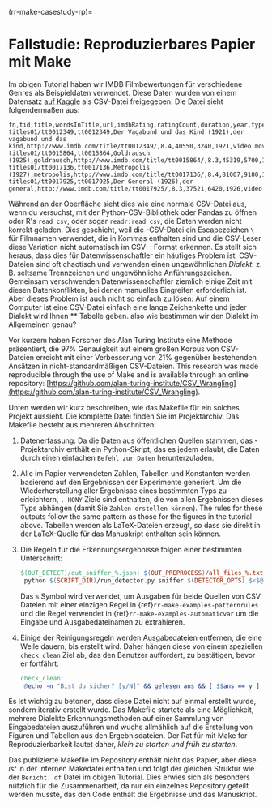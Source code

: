 (rr-make-casestudy-rp)=
# Fallstudie: Reproduzierbares Papier mit Make

Im obigen Tutorial haben wir IMDB Filmbewertungen für verschiedene Genres als Beispieldaten verwendet. Diese Daten wurden von einem Datensatz [auf Kaggle](https://www.kaggle.com/orgesleka/imdbmovies#imdb.csv) als CSV-Datei freigegeben. Die Datei sieht folgendermaßen aus:

```text
fn,tid,title,wordsInTitle,url,imdbRating,ratingCount,duration,year,type,nrOfWins,nrOfNominations,nrOfPhotos,nrOfNewsArticles,nrOfUserReviews,nrOfGenre,Action,Adult,Adventure,Animation,Biography,Comedy,Crime,Documentary,Drama,Family,Fantasy,FilmNoir,GameShow,History,Horror,Music,Musical,Mystery,News,RealityTV,Romance,SciFi,Short,Sport,TalkShow,Thriller,War,Western
titles01/tt0012349,tt0012349,Der Vagabund und das Kind (1921),der vagabund und das kind,http://www.imdb.com/title/tt0012349/,8.4,40550,3240,1921,video.movie,1,0,19,96,85,3,0,0,0,0,0,1,0,0,1,1,0,0,0,0,0,0,0,0,0,0,0,0,0,0,0,0,0,0
titles01/tt0015864,tt0015864,Goldrausch (1925),goldrausch,http://www.imdb.com/title/tt0015864/,8.3,45319,5700,1925,video.movie,2,1,35,110,122,3,0,0,1,0,0,1,0,0,0,1,0,0,0,0,0,0,0,0,0,0,0,0,0,0,0,0,0,0
titles01/tt0017136,tt0017136,Metropolis (1927),metropolis,http://www.imdb.com/title/tt0017136/,8.4,81007,9180,1927,video.movie,3,4,67,428,376,2,0,0,0,0,0,0,0,0,1,0,0,0,0,0,0,0,0,0,0,0,0,1,0,0,0,0,0,0
titles01/tt0017925,tt0017925,Der General (1926),der general,http://www.imdb.com/title/tt0017925/,8.3,37521,6420,1926,video.movie,1,1,53,123,219,3,1,0,1,0,0,1,0,0,0,0,0,0,0,0,0,0,0,0,0,0,0,0,0,0,0,0,0,0
```

Während an der Oberfläche sieht dies wie eine normale CSV-Datei aus, wenn du versuchst, mit der Python-CSV-Bibliothek oder Pandas zu öffnen oder R's `read_csv`, oder sogar `readr:read_csv`, die Daten werden nicht korrekt geladen. Dies geschieht, weil die -CSV-Datei ein Escapezeichen `\` für Filmnamen verwendet, die in Kommas enthalten sind und die CSV-Leser diese Variation nicht automatisch im CSV- -Format erkennen.  Es stellt sich heraus, dass dies für Datenwissenschaftler ein häufiges Problem ist: CSV-Dateien sind oft chaotisch und verwenden einen ungewöhnlichen *Dialekt*: z. B. seltsame Trennzeichen und ungewöhnliche Anführungszeichen.  Gemeinsam verschwenden Datenwissenschaftler ziemlich einige Zeit mit diesen Datenkonflikten, bei denen manuelles Eingreifen erforderlich ist. Aber dieses Problem ist auch nicht so einfach zu lösen: Auf einem Computer ist eine CSV-Datei einfach eine lange Zeichenkette und jeder Dialekt wird Ihnen ** Tabelle geben. also wie bestimmen wir den Dialekt im Allgemeinen genau?

Vor kurzem haben Forscher des Alan Turing Institute eine Methode präsentiert, die 97% Genauigkeit auf einem großen Korpus von CSV-Dateien erreicht mit einer Verbesserung von 21% gegenüber bestehenden Ansätzen in nicht-standardmäßigen CSV-Dateien. This research was made reproducible through the use of Make and is available through an online repository: [https://github.com/alan-turing-institute/CSV_Wrangling](https://github.com/alan-turing-institute/CSV_Wrangling).

Unten werden wir kurz beschreiben, wie das Makefile für ein solches Projekt aussieht.  Die komplette Datei finden Sie im Projektarchiv. Das Makefile besteht aus mehreren Abschnitten:

1. Datenerfassung: Da die Daten aus öffentlichen Quellen stammen, das -Projektarchiv enthält ein Python-Skript, das es jedem erlaubt, die Daten durch einen einfachen `Befehl zur Daten` herunterzuladen.

2. Alle im Papier verwendeten Zahlen, Tabellen und Konstanten werden basierend auf den Ergebnissen der Experimente generiert. Um die Wiederherstellung aller Ergebnisse eines bestimmten Typs zu erleichtern, `. HONY` Ziele sind enthalten, die von allen Ergebnissen dieses Typs abhängen (damit Sie `Zahlen erstellen können`). The rules for these outputs follow the same pattern as those for the figures in the tutorial above.  Tabellen werden als LaTeX-Dateien erzeugt, so dass sie direkt in der LaTeX-Quelle für das Manuskript enthalten sein können.

3. Die Regeln für die Erkennungsergebnisse folgen einer bestimmten Unterschrift:

   ```makefile
   $(OUT_DETECT)/out_sniffer_%.json: $(OUT_PREPROCESS)/all_files_%.txt
    python $(SCRIPT_DIR)/run_detector.py sniffer $(DETECTOR_OPTS) $<$@
   ```

   Das `%` Symbol wird verwendet, um Ausgaben für beide Quellen von CSV Dateien mit einer einzigen Regel in {ref}`rr-make-examples-patternrules` und die Regel verwendet in {ref}`rr-make-examples-automaticvar` um die Eingabe und Ausgabedateinamen zu extrahieren.

4. Einige der Reinigungsregeln werden Ausgabedateien entfernen, die eine Weile dauern, bis erstellt wird.  Daher hängen diese von einem speziellen `check_clean` Ziel ab, das den Benutzer auffordert, zu bestätigen, bevor er fortfährt:

   ```makefile
   check_clean:
    @echo -n "Bist du sicher? [y/N]" && gelesen ans && [ $$ans == y ]
   ```

Es ist wichtig zu betonen, dass diese Datei nicht auf einmal erstellt wurde, sondern iterativ erstellt wurde. Das Makefile startete als eine Möglichkeit, mehrere Dialekte Erkennungsmethoden auf einer Sammlung von Eingabedateien auszuführen und wuchs allmählich auf die Erstellung von Figuren und Tabellen aus den Ergebnisdateien. Der Rat für mit Make for Reproduzierbarkeit lautet daher, *klein zu starten und früh zu starten*.

Das publizierte Makefile im Repository enthält nicht das Papier, aber diese *ist* in der internen Makedatei enthalten und folgt der gleichen Struktur wie der `Bericht. df` Datei im obigen Tutorial. Dies erwies sich als besonders nützlich für die Zusammenarbeit, da nur ein einzelnes Repository geteilt werden musste, das den Code enthält die Ergebnisse und das Manuskript.
